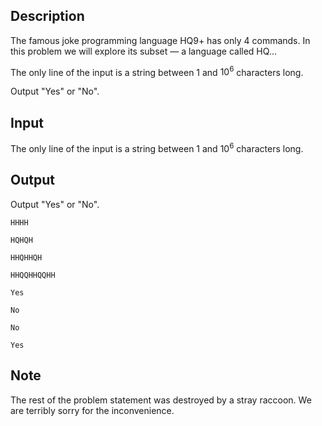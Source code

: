 ## Description

<div><p>The famous joke programming language HQ9+ has only 4 commands. In this problem we will explore its subset — a language called HQ...</p></div><div class="input-specification"><p>The only line of the input is a string between <span class="tex-span">1</span> and <span class="tex-span">10<sup class="upper-index">6</sup></span> characters long.</p></div><div class="output-specification"><p>Output "<span class="tex-font-style-tt">Yes</span>" or "<span class="tex-font-style-tt">No</span>".</p></div>

## Input

<p>The only line of the input is a string between <span class="tex-span">1</span> and <span class="tex-span">10<sup class="upper-index">6</sup></span> characters long.</p>

## Output

<p>Output "<span class="tex-font-style-tt">Yes</span>" or "<span class="tex-font-style-tt">No</span>".</p>





```input1
HHHH

```




```input2
HQHQH

```




```input3
HHQHHQH

```




```input4
HHQQHHQQHH

```




```output1
Yes

```




```output2
No

```




```output3
No

```




```output4
Yes

```



## Note

<p>The rest of the problem statement was destroyed by a stray raccoon. We are terribly sorry for the inconvenience.</p>
